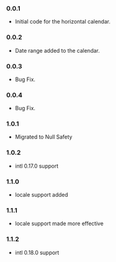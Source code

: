 ### 0.0.1

* Initial code for the horizontal calendar.

### 0.0.2

* Date range added to the calendar.

### 0.0.3

* Bug Fix.

### 0.0.4

* Bug Fix.

### 1.0.1

* Migrated to Null Safety
  
### 1.0.2

* intl 0.17.0 support
  
### 1.1.0

* locale support added
  
### 1.1.1

* locale support made more effective

### 1.1.2

* intl 0.18.0 support
